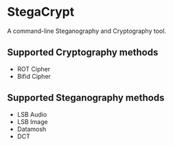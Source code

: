 # StegaCrypt
A command-line Steganography and Cryptography tool.

## Supported Cryptography methods
* ROT Cipher
* Bifid Cipher

## Supported Steganography methods
* LSB Audio
* LSB Image
* Datamosh
* DCT
